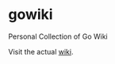 # gowiki
Personal Collection of Go Wiki

Visit the actual [wiki](https://github.com/cadoween/gowiki/wiki).
